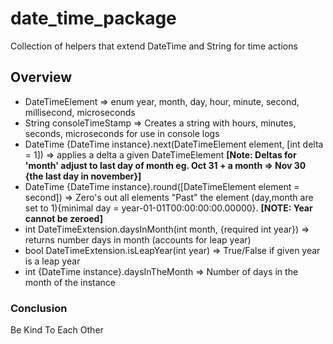 # date_time_package

Collection of helpers that extend DateTime and String for time actions

## Overview

- DateTimeElement => enum year, month, day, hour, minute, second, millisecond, microseconds
- String consoleTimeStamp => Creates a string with hours, minutes, seconds, microseconds for use in console logs
- DateTime {DateTime instance}.next(DateTimeElement element, [int delta = 1]) => applies a delta a given DateTimeElement **[Note: Deltas for 'month' adjust to last day of month eg. Oct 31 + a month => Nov 30 {the last day in november}]**
- DateTime {DateTime instance}.round([DateTimeElement element = second]) => Zero's out all elements "Past" the element (day,month are set to 1){minimal day = year-01-01T00:00:00:00.00000}. **[NOTE: Year cannot be zeroed]**
- int DateTimeExtension.daysInMonth(int month, {required int year}) => returns number days in month (accounts for leap year)
- bool DateTimeExtension.isLeapYear(int year) => True/False if given year is a leap year
- int {DateTime instance}.daysInTheMonth => Number of days in the month of the instance

### Conclusion

Be Kind To Each Other
